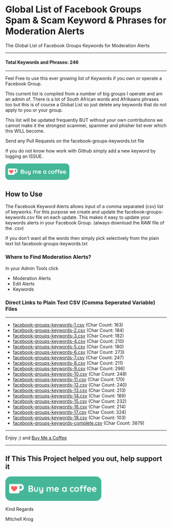 # Global List of Facebook Groups Spam & Scam Keyword & Phrases for Moderation Alerts

The Global List of Facebook Groups Keywords for Moderation Alerts

_______________
#### Total Keywords and Phrases: 246
____________________

Feel Free to use this ever growing list of Keywords if you own or operate a Facebook Group.

This current list is compiled from a number of big groups I operate and am an admin of. There is a lot of South African words and Afrikaans phrases too but this is of course a Global List so just delete any keywords that do not apply to you or your group.

This list will be updated frequently BUT without your own contributions we cannot make it the strongest scammer, spammer and phisher list ever which this WILL become.

Send any Pull Requests on the facebook-groups-keywords.txt file

If you do not know how work with Github simply add a new keyword by logging an ISSUE.

[<img src="https://github.com/mitchellkrogza/nginx-ultimate-bad-bot-blocker/blob/master/.assets/kofi4.png" alt="Buy me COFFEE" width="200"/>](https://www.buymeacoffee.com/mitchellkrog)

## How to Use

The Facebook Keyword Alerts allows input of a comma separated (csv) list of keyworks. For this purpose we create and update the facebook-groups-keywords.csv file on each update. This makes it easy to update your keywords alerts in your Facebook Group. (always download the RAW file of the .csv)

If you don't want all the words then simply pick selectively from the plain text list facebook-groups-keywords.txt

### Where to Find Moderation Alerts?

In your Admin Tools click 
- Moderation Alerts
- Edit Alerts
- Keywords

### Direct Links to Plain Text CSV (Comma Seperated Variable) Files

---------------

* [facebook-groups-keywords-1.csv](https://raw.githubusercontent.com/mitchellkrogza/Global-List-Facebook-Groups-Keyword-Moderation-Alerts/main/facebook-groups-keywords-1.csv) (Char Count: 163)
* [facebook-groups-keywords-2.csv](https://raw.githubusercontent.com/mitchellkrogza/Global-List-Facebook-Groups-Keyword-Moderation-Alerts/main/facebook-groups-keywords-2.csv) (Char Count: 184)
* [facebook-groups-keywords-3.csv](https://raw.githubusercontent.com/mitchellkrogza/Global-List-Facebook-Groups-Keyword-Moderation-Alerts/main/facebook-groups-keywords-3.csv) (Char Count: 182)
* [facebook-groups-keywords-4.csv](https://raw.githubusercontent.com/mitchellkrogza/Global-List-Facebook-Groups-Keyword-Moderation-Alerts/main/facebook-groups-keywords-4.csv) (Char Count: 210)
* [facebook-groups-keywords-5.csv](https://raw.githubusercontent.com/mitchellkrogza/Global-List-Facebook-Groups-Keyword-Moderation-Alerts/main/facebook-groups-keywords-5.csv) (Char Count: 180)
* [facebook-groups-keywords-6.csv](https://raw.githubusercontent.com/mitchellkrogza/Global-List-Facebook-Groups-Keyword-Moderation-Alerts/main/facebook-groups-keywords-6.csv) (Char Count: 273)
* [facebook-groups-keywords-7.csv](https://raw.githubusercontent.com/mitchellkrogza/Global-List-Facebook-Groups-Keyword-Moderation-Alerts/main/facebook-groups-keywords-7.csv) (Char Count: 247)
* [facebook-groups-keywords-8.csv](https://raw.githubusercontent.com/mitchellkrogza/Global-List-Facebook-Groups-Keyword-Moderation-Alerts/main/facebook-groups-keywords-8.csv) (Char Count: 211)
* [facebook-groups-keywords-9.csv](https://raw.githubusercontent.com/mitchellkrogza/Global-List-Facebook-Groups-Keyword-Moderation-Alerts/main/facebook-groups-keywords-9.csv) (Char Count: 296)
* [facebook-groups-keywords-10.csv](https://raw.githubusercontent.com/mitchellkrogza/Global-List-Facebook-Groups-Keyword-Moderation-Alerts/main/facebook-groups-keywords-10.csv) (Char Count: 248)
* [facebook-groups-keywords-11.csv](https://raw.githubusercontent.com/mitchellkrogza/Global-List-Facebook-Groups-Keyword-Moderation-Alerts/main/facebook-groups-keywords-11.csv) (Char Count: 170)
* [facebook-groups-keywords-12.csv](https://raw.githubusercontent.com/mitchellkrogza/Global-List-Facebook-Groups-Keyword-Moderation-Alerts/main/facebook-groups-keywords-12.csv) (Char Count: 240)
* [facebook-groups-keywords-13.csv](https://raw.githubusercontent.com/mitchellkrogza/Global-List-Facebook-Groups-Keyword-Moderation-Alerts/main/facebook-groups-keywords-13.csv) (Char Count: 213)
* [facebook-groups-keywords-14.csv](https://raw.githubusercontent.com/mitchellkrogza/Global-List-Facebook-Groups-Keyword-Moderation-Alerts/main/facebook-groups-keywords-14.csv) (Char Count: 189)
* [facebook-groups-keywords-15.csv](https://raw.githubusercontent.com/mitchellkrogza/Global-List-Facebook-Groups-Keyword-Moderation-Alerts/main/facebook-groups-keywords-15.csv) (Char Count: 232)
* [facebook-groups-keywords-16.csv](https://raw.githubusercontent.com/mitchellkrogza/Global-List-Facebook-Groups-Keyword-Moderation-Alerts/main/facebook-groups-keywords-16.csv) (Char Count: 214)
* [facebook-groups-keywords-17.csv](https://raw.githubusercontent.com/mitchellkrogza/Global-List-Facebook-Groups-Keyword-Moderation-Alerts/main/facebook-groups-keywords-17.csv) (Char Count: 324)
* [facebook-groups-keywords-18.csv](https://raw.githubusercontent.com/mitchellkrogza/Global-List-Facebook-Groups-Keyword-Moderation-Alerts/main/facebook-groups-keywords-18.csv) (Char Count: 103)
* [facebook-groups-keywords-complete.csv](https://raw.githubusercontent.com/mitchellkrogza/Global-List-Facebook-Groups-Keyword-Moderation-Alerts/main/facebook-groups-keywords-complete.csv) (Char Count: 3879)

--------------------

Enjoy ;) and [Buy Me a Coffee](https://www.buymeacoffee.com/mitchellkrog)

************************************************
## If This This Project helped you out, help support it 

[<img src="https://github.com/mitchellkrogza/nginx-ultimate-bad-bot-blocker/blob/master/.assets/kofi4.png" alt="Buy me COFFEE" width="300"/>](https://www.buymeacoffee.com/mitchellkrog)


Kind Regards

Mitchell Krog

